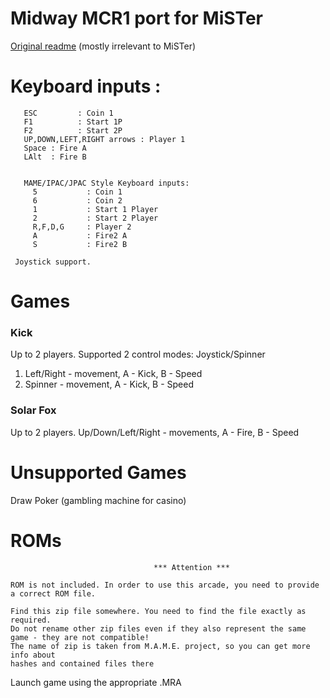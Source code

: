 # Midway MCR1 port for MiSTer

[Original readme](README_orig.md) (mostly irrelevant to MiSTer)

# Keyboard inputs :
```
   ESC         : Coin 1
   F1          : Start 1P
   F2          : Start 2P 
   UP,DOWN,LEFT,RIGHT arrows : Player 1
   Space : Fire A
   LAlt  : Fire B


   MAME/IPAC/JPAC Style Keyboard inputs:
     5           : Coin 1
     6           : Coin 2
     1           : Start 1 Player
     2           : Start 2 Player
     R,F,D,G     : Player 2
     A           : Fire2 A
     S           : Fire2 B 
	
 Joystick support. 
```
# Games

### Kick
Up to 2 players.
Supported 2 control modes: Joystick/Spinner
1. Left/Right - movement, A - Kick, B - Speed
2. Spinner    - movement, A - Kick, B - Speed

### Solar Fox
Up to 2 players.
Up/Down/Left/Right - movements, A - Fire, B - Speed
 
# Unsupported Games
Draw Poker (gambling machine for casino)
 
 
# ROMs
```
                                *** Attention ***

ROM is not included. In order to use this arcade, you need to provide a correct ROM file.

Find this zip file somewhere. You need to find the file exactly as required.
Do not rename other zip files even if they also represent the same game - they are not compatible!
The name of zip is taken from M.A.M.E. project, so you can get more info about
hashes and contained files there

```

Launch game using the appropriate .MRA
